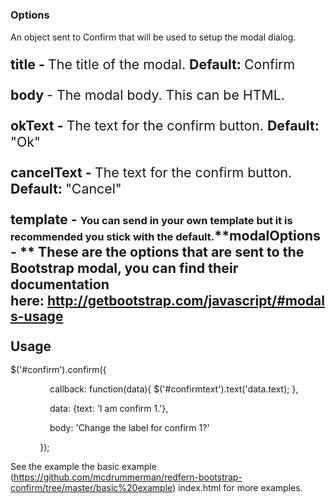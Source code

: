 # 



### Options

An object sent to Confirm that will be used to setup the modal dialog.

### <span style="font-size: 16pt; text-indent: 2em;">title - <span style="font-weight: normal;">The title of the modal. </span>Default: <span style="font-weight: normal;">Confirm</span></span>

### <span style="font-size: 16pt; text-indent: 2em;">body <span style="font-weight: normal;">- The modal body. This can be HTML.</span></span>

### <span style="font-size: 16pt; text-indent: 2em;">okText - <span style="font-weight: normal;">The text for the confirm button. </span>Default:<span style="font-weight: normal;"> "Ok"</span></span>

### <span style="font-size: 16pt; text-indent: 2em;">cancelText -&nbsp;<span style="font-weight: normal;">The text for the confirm button. </span>Default: <span style="font-weight: normal;">"Cancel"</span></span>
### <span style="font-size: 16pt; text-indent: 2em;">template - </span> You can send in your own template but it is recommended you stick with the default.<span style="font-size: 16pt; text-indent: 2em;">**modalOptions - **&nbsp;These are the options that are sent to the Bootstrap modal, you can find their documentation here:&nbsp;</span><span style="font-size: 21px;">http://getbootstrap.com/javascript/#modals-usage</span></div><div><span style="font-size: 21px;">
</span></div>

### <span style="font-size: 21px;">Usage</span>

$('#confirm').confirm({

&nbsp; &nbsp; &nbsp; &nbsp; &nbsp; &nbsp; &nbsp; &nbsp; callback: function(data){ $('#confirmtext').text('data.text); },

&nbsp; &nbsp; &nbsp; &nbsp; &nbsp; &nbsp; &nbsp; &nbsp; data: {text: 'I am confirm 1.'},

&nbsp; &nbsp; &nbsp; &nbsp; &nbsp; &nbsp; &nbsp; &nbsp; body: 'Change the label for confirm 1?'

&nbsp; &nbsp; &nbsp; &nbsp; &nbsp; &nbsp; });

See the example the basic example (https://github.com/mcdrummerman/redfern-bootstrap-confirm/tree/master/basic%20example) index.html for more examples.
<div>
</div>